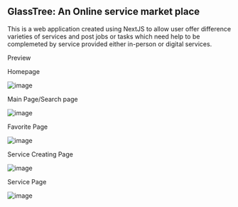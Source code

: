 

## GlassTree: An Online service market place

This is a web application created using NextJS to allow user offer difference varieties of services and post jobs or tasks which need help to be complemeted by service provided either in-person or digital services.


Preview

Homepage

![image](https://user-images.githubusercontent.com/47955096/206084675-98b314c2-a87d-4447-9819-94f86171f52b.png)

Main Page/Search page

![image](https://user-images.githubusercontent.com/47955096/206084855-ec80b4b3-e1c1-4eb0-be67-fcdb67f4963e.png)

Favorite Page

![image](https://user-images.githubusercontent.com/47955096/206084889-607c84ac-eb49-4568-aa30-4d8f3ea4607f.png)

Service Creating Page

![image](https://user-images.githubusercontent.com/47955096/206084937-f62c4a9c-adbd-48f0-8b04-0e89cfaf7056.png)

Service Page

![image](https://user-images.githubusercontent.com/47955096/206085038-f490e8b2-9fd1-48a8-aeec-0228bfb17489.png)

